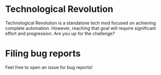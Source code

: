 
Technological Revolution
=======

Technological Revolution is a standalone tech mod focused on achieving complete automation. However,
reaching that goal will require significant effort and progression.
Are you up for the challenge?

Filing bug reports
============
Feel free to open an issue for bug reports!
